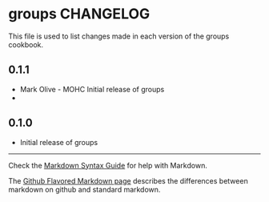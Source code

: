 groups CHANGELOG
================

This file is used to list changes made in each version of the groups cookbook.

0.1.1
-----
- Mark Olive - MOHC Initial release of groups
- 
0.1.0
-----
- Initial release of groups
- - -
Check the [Markdown Syntax Guide](http://daringfireball.net/projects/markdown/syntax) for help with Markdown.

The [Github Flavored Markdown page](http://github.github.com/github-flavored-markdown/) describes the differences between markdown on github and standard markdown.
